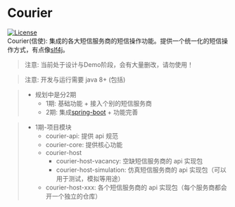 # Courier
[![License](http://img.shields.io/:license-apache-brightgreen.svg)](http://www.apache.org/licenses/LICENSE-2.0.html)    
Courier(信使): 集成的各大短信服务商的短信操作功能。提供一个统一化的短信操作方式，有点像[slf4j](https://github.com/qos-ch/slf4j)。

> 注意: 当前处于设计与Demo阶段，会有大量删改，请勿使用！

> 注意: 开发与运行需要 java 8+ (包括)

> * 规划中是分2期
>     * 1期: 基础功能 + 接入个别的短信服务商
>     * 2期: 集成[spring-boot](https://github.com/spring-projects/spring-boot) + 功能完善

> * 1期-项目模块
>     * courier-api:  提供 api 规范
>     * courier-core: 提供核心功能
>     * courier-host
>         * courier-host-vacancy:    空缺短信服务商的 api 实现包
>         * courier-host-simulation: 仿真短信服务商的 api 实现包（可以用于测试，模拟等用途）
>     * courier-host-xxx: 各个短信服务商的 api 实现包（每个服务商都会开一个独立的仓库）
